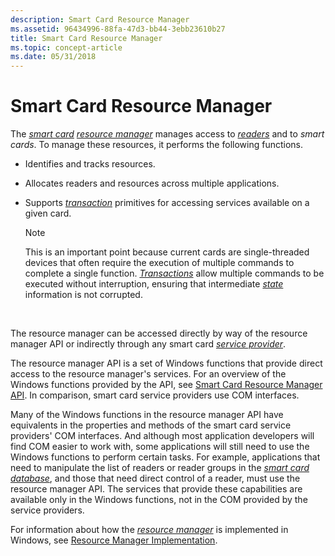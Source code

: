 ```yaml
---
description: Smart Card Resource Manager
ms.assetid: 96434996-88fa-47d3-bb44-3ebb23610b27
title: Smart Card Resource Manager
ms.topic: concept-article
ms.date: 05/31/2018
---
```


# Smart Card Resource Manager

The [*smart card*](../secgloss/s-gly.md) [*resource manager*](../secgloss/r-gly.md) manages access to [*readers*](../secgloss/r-gly.md) and to *smart cards*. To manage these resources, it performs the following functions.

-   Identifies and tracks resources.
-   Allocates readers and resources across multiple applications.
-   Supports [*transaction*](../secgloss/t-gly.md) primitives for accessing services available on a given card.
    > [!Note]  
    > This is an important point because current cards are single-threaded devices that often require the execution of multiple commands to complete a single function. [*Transactions*](../secgloss/t-gly.md) allow multiple commands to be executed without interruption, ensuring that intermediate [*state*](../secgloss/s-gly.md) information is not corrupted.

     

The resource manager can be accessed directly by way of the resource manager API or indirectly through any smart card [*service provider*](../secgloss/s-gly.md).

The resource manager API is a set of Windows functions that provide direct access to the resource manager's services. For an overview of the Windows functions provided by the API, see [Smart Card Resource Manager API](smart-card-resource-manager-api.md). In comparison, smart card service providers use COM interfaces.

Many of the Windows functions in the resource manager API have equivalents in the properties and methods of the smart card service providers' COM interfaces. And although most application developers will find COM easier to work with, some applications will still need to use the Windows functions to perform certain tasks. For example, applications that need to manipulate the list of readers or reader groups in the [*smart card database*](../secgloss/s-gly.md), and those that need direct control of a reader, must use the resource manager API. The services that provide these capabilities are available only in the Windows functions, not in the COM provided by the service providers.

For information about how the [*resource manager*](../secgloss/r-gly.md) is implemented in Windows, see [Resource Manager Implementation](resource-manager-implementation.md).

 

 
